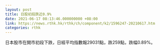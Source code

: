 ```yaml
---
layout: post
title: 日股初段跌近0.9%
date: 2021-06-17 08:13:46.000000000 +08:00
link: https://news.rthk.hk/rthk/ch/component/k2/1596247-20210617.htm
categories: rthk
---
```


日本股市在開市初段下跌，日經平均指數報29031點，跌259點，跌幅0.89%。
